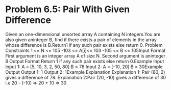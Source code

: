 # Problem 6.5: Pair With Given Difference

Given an one-dimensional unsorted array A containing N integers.You are also given aninteger B, find if there exists a pair of elements in the array whose difference is B.Return1 if any such pair exists else return 0. Problem Constraints 1 <= N <= 105 -103 <= A[i]<= 103 -105 <= B <= 105Input Format First argument is an integer array A of size N. Second argument is aninteger B.Output Format Return 1 if any such pair exists else return 0.Example Input Input 1: A = [5, 10, 3, 2, 50, 80] B = 78 Input 2: A = [-10, 20] B = 30Example Output Output 1: 1 Output 2: 1Example Explanation Explanation 1: Pair (80, 2) gives a difference of 78. Explanation 2:Pair (20, -10) gives a difference of 30 i.e 20 - (-10) => 20 + 10 => 30
